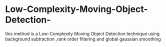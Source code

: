 # Low-Complexity-Moving-Object-Detection-
this method is a Low-Complexity Moving Object Detection technique  using background subtraction ,rank order filtering and global gaussian smoothing

